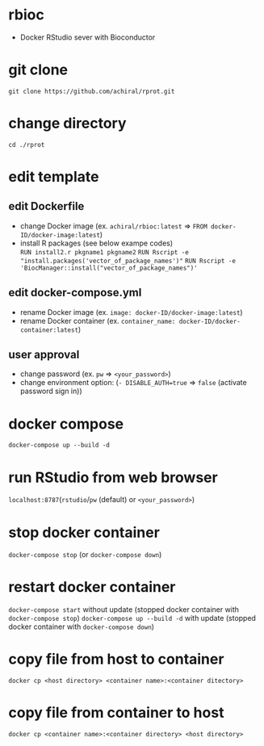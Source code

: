 # rbioc
- Docker RStudio sever with Bioconductor

# git clone
`git clone https://github.com/achiral/rprot.git`

# change directory
`cd ./rprot`

# edit template
## edit Dockerfile
- change Docker image (ex. `achiral/rbioc:latest` => `FROM docker-ID/docker-image:latest`)  
- install R packages (see below exampe codes)  
`RUN install2.r pkgname1 pkgname2`
`RUN Rscript -e "install.packages('vector_of_package_names')"`
`RUN Rscript -e 'BiocManager::install("vector_of_package_names")'`

## edit docker-compose.yml
- rename Docker image (ex. `image: docker-ID/docker-image:latest`)
- rename Docker container (ex. `container_name: docker-ID/docker-container:latest`)
## user approval
- change password (ex. `pw` => `<your_password>`)
- change environment option: (`- DISABLE_AUTH=true` => `false` (activate password sign in))

# docker compose
`docker-compose up --build -d`

# run RStudio from web browser
`localhost:8787`(`rstudio`/`pw` (default) or `<your_password>`)

# stop docker container
`docker-compose stop` (or `docker-compose down`)

# restart docker container
`docker-compose start` without update (stopped docker container with `docker-compose stop`)
`docker-compose up --build -d` with update (stopped docker container with `docker-compose down`)

# copy file from host to container
`docker cp <host directory> <container name>:<container ditectory>`

# copy file from container to host
`docker cp <container name>:<container directory> <host directory>`
